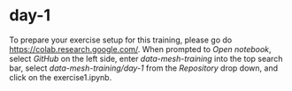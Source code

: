 # day-1

To prepare your exercise setup for this training, please go do https://colab.research.google.com/. When prompted to *Open notebook*, select *GitHub* on the left side, enter *data-mesh-training* into the top search bar, select *data-mesh-training/day-1* from the *Repository* drop down, and click on the exercise1.ipynb.